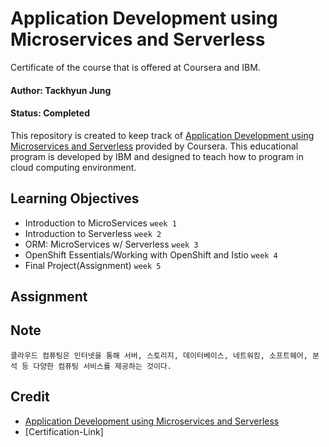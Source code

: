 # Application Development using Microservices and Serverless

Certificate of the course that is offered at Coursera and IBM.

#### Author: Tackhyun Jung

#### Status: Completed

This repository is created to keep track of [Application Development using Microservices and Serverless](https://www.coursera.org/learn/applications-development-microservices-serverless-openshift) provided by Coursera.
This educational program is developed by IBM and designed to teach how to program in cloud computing environment.

## Learning Objectives

- Introduction to MicroServices `week 1`
- Introduction to Serverless `week 2`
- ORM: MicroServices w/ Serverless `week 3`
- OpenShift Essentials/Working with OpenShift and Istio `week 4`
- Final Project(Assignment) `week 5`

## Assignment


## Note

```
클라우드 컴퓨팅은 인터넷을 통해 서버, 스토리지, 데이터베이스, 네트워킹, 소프트웨어, 분석 등 다양한 컴퓨팅 서비스를 제공하는 것이다.

```

## Credit

- [Application Development using Microservices and Serverless](https://www.coursera.org/learn/applications-development-microservices-serverless-openshift)
- [Certification-Link]
